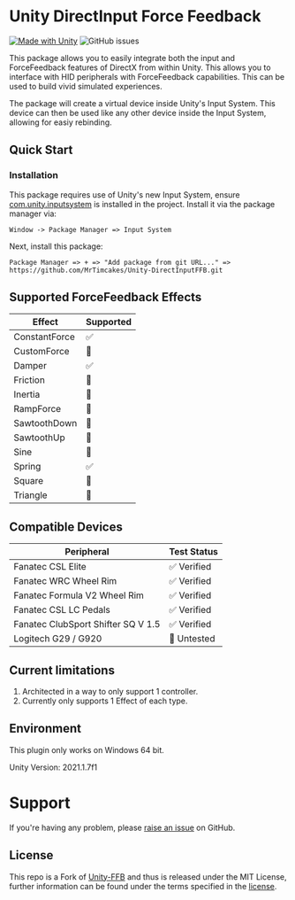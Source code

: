 # Unity DirectInput Force Feedback
<!-- [![Version](https://img.shields.io/VERSIONPLATFORM/MrTimcakes/XXXXXXX.svg?style=flat-square)](LINK TO UNITY HERE) -->

[![Made with Unity](https://img.shields.io/badge/Made%20with-Unity-57b9d3.svg?style=for-the-badge&logo=unity)](https://unity3d.com)
![GitHub issues](https://img.shields.io/github/issues/MrTimcakes/Monch-Native?style=for-the-badge)

This package allows you to easily integrate both the input and ForceFeedback features of DirectX from within Unity. This allows you to interface with HID peripherals with ForceFeedback capabilities. This can be used to build vivid simulated experiences.

The package will create a virtual device inside Unity's Input System. This device can then be used like any other device inside the Input System, allowing for easiy rebinding. 

## Quick Start

### Installation

This package requires use of Unity's new Input System, ensure [com.unity.inputsystem](https://docs.unity3d.com/Packages/com.unity.inputsystem@1.0/manual/QuickStartGuide.html) is installed in the project. Install it via the package manager via: 

`Window -> Package Manager => Input System`

Next, install this package:

`Package Manager => + => "Add package from git URL..." => ` `https://github.com/MrTimcakes/Unity-DirectInputFFB.git` 


## Supported ForceFeedback Effects

| Effect        | Supported |
|---------------|-----------|
| ConstantForce | ✅ |
| CustomForce   | 🔲 |
| Damper        | ✅ |
| Friction      | 🔲 |
| Inertia       | 🔲 |
| RampForce     | 🔲 |
| SawtoothDown  | 🔲 |
| SawtoothUp    | 🔲 |
| Sine          | 🔲 |
| Spring        | ✅ |
| Square        | 🔲 |
| Triangle      | 🔲 |

## Compatible Devices

| Peripheral                         | Test Status    |
|------------------------------------|----------------|
| Fanatec CSL Elite                  | ✅ Verified    |
| Fanatec WRC Wheel Rim              | ✅ Verified    |
| Fanatec Formula V2 Wheel Rim       | ✅ Verified    |
| Fanatec CSL LC Pedals              | ✅ Verified    |
| Fanatec ClubSport Shifter SQ V 1.5 | ✅ Verified    |
| Logitech G29 / G920                | 🔲 Untested    |

## Current limitations

1. Architected in a way to only support 1 controller.
2. Currently only supports 1 Effect of each type.

## Environment

This plugin only works on Windows 64 bit.

Unity Version: 2021.1.7f1

# Support

If you're having any problem, please [raise an issue](https://github.com/MrTimcakes/Unity-DirectInputFFB/issues/new) on GitHub.

## License

This repo is a Fork of [Unity-FFB](https://github.com/skaughtx0r/unity-ffb) and thus is released under the MIT License, further information can be found under the terms specified in the [license](https://github.com/MrTimcakes/Unity-DirectInputFFB/blob/master/LICENSE).